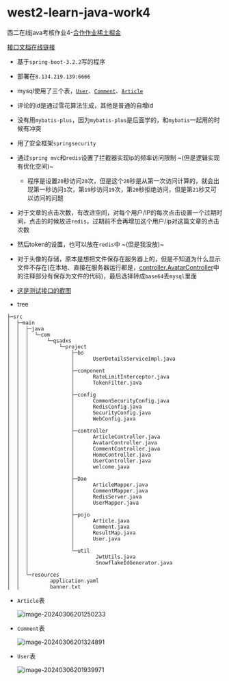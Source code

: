 # west2-learn-java-work4
西二在线java考核作业4-[合作作业稀土掘金](https://github.com/west2-online/learn-java/blob/main/docs/4-%E5%90%88%E4%BD%9C%E4%BD%9C%E4%B8%9A.md)

[接口文档在线链接](https://apifox.com/apidoc/shared-b3b425f1-a75d-4ae7-9fbd-f6bd93660c7b)

- 基于`spring-boot-3.2.2`写的程序
- 部署在`8.134.219.139:6666`
- mysql使用了三个表，[`User`](#User)、[`Comment`](#Comment)、[`Article`](#Article)
- 评论的id是通过雪花算法生成，其他是普通的自增id
- 没有用`mybatis-plus`，因为`mybatis-plus`是后面学的，和`mybatis`一起用的时候有冲突
- 用了安全框架`springsecurity`
- 通过`spring mvc`和`redis`设置了拦截器实现ip的频率访问限制 ~(但是逻辑实现有优化空间)~
  - 程序是设置`20`秒访问`20`次，但是这个`20`秒是从第一次访问计算的，就会出现第一秒访问`1`次，第`19`秒访问`19`次，第`20`秒拒绝访问，但是第`21`秒又可以访问的问题

- 对于文章的点击次数，有改进空间，对每个用户/IP的每次点击设置一个过期时间，点击的时候放进`redis`，过期前不会再增加这个用户/ip对这篇文章的点击次数
- 然后token的设置，也可以放在`redis`中 ~(但是我没放)~
- 对于头像的存储，原本是想把文件保存在服务器上的，但是不知道为什么显示文件不存在(在本地、直接在服务器运行都是，[controller.AvatarController](.\main\java\com\qsadxs\project\controller\AvatarController.java)中的注释部分有保存为文件的代码)，最后选择转成`base64`丢`mysql`里面
- [这是测试接口的截图](./test.md)
- tree

```
├─src
│  ├─main
│  │  ├─java
│  │  │  └─com
│  │  │      └─qsadxs
│  │  │          └─project
│  │  │              ├─bo
│  │  │              │      UserDetailsServiceImpl.java
│  │  │              │
│  │  │              ├─component
│  │  │              │      RateLimitInterceptor.java
│  │  │              │      TokenFilter.java
│  │  │              │
│  │  │              ├─config
│  │  │              │      CommonSecurityConfig.java
│  │  │              │      RedisConfig.java
│  │  │              │      SecurityConfig.java
│  │  │              │      WebConfig.java
│  │  │              │
│  │  │              ├─controller
│  │  │              │      ArticleController.java
│  │  │              │      AvatarController.java
│  │  │              │      CommentController.java
│  │  │              │      HomeController.java
│  │  │              │      UserController.java
│  │  │              │      welcome.java
│  │  │              │
│  │  │              ├─Dao
│  │  │              │      ArticleMapper.java
│  │  │              │      CommentMapper.java
│  │  │              │      RedisServer.java
│  │  │              │      UserMapper.java
│  │  │              │
│  │  │              ├─pojo
│  │  │              │      Article.java
│  │  │              │      Comment.java
│  │  │              │      ResultMap.java
│  │  │              │      User.java
│  │  │              │
│  │  │              └─util
│  │  │                      JwtUtils.java
│  │  │                      SnowflakeIdGenerator.java
│  │  │
│  │  └─resources
│  │          application.yaml
│  │          banner.txt
```

- `Article`表

  <a id="Article"></a>

  ![image-20240306201250233](https://s2.loli.net/2024/03/06/oqs1YwTUQcjvyfr.png)

- `Comment`表

  <a id="Comment"></a>

  ![image-20240306201324891](https://s2.loli.net/2024/03/06/esH5xB6KLU21Squ.png)

- `User`表

  <a id="User"></a>

  ![image-20240306201939971](https://s2.loli.net/2024/03/06/nPNy5X2togl1AQG.png)
